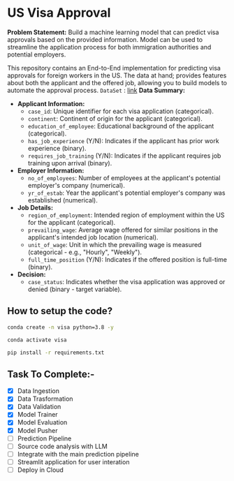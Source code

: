 # US Visa Approval 

**Problem Statement:**
Build a machine learning model that can predict visa approvals based on the provided information. Model can be used to streamline the application process for both immigration authorities and potential employers.

This repository contains an End-to-End implementation for predicting visa approvals for foreign workers in the US. The data at hand; provides features about both the applicant and the offered job, allowing you to build models to automate the approval process.
`DataSet` : [link](https://www.kaggle.com/datasets/moro23/easyvisa-dataset)
**Data Summary:**
* **Applicant Information:**
    * `case_id`: Unique identifier for each visa application (categorical).
    * `continent`: Continent of origin for the applicant (categorical).
    * `education_of_employee`: Educational background of the applicant (categorical).
    * `has_job_experience` (Y/N): Indicates if the applicant has prior work experience (binary).
    * `requires_job_training` (Y/N): Indicates if the applicant requires job training upon arrival (binary).
* **Employer Information:**
    * `no_of_employees`: Number of employees at the applicant's potential employer's company (numerical).
    * `yr_of_estab`: Year the applicant's potential employer's company was established (numerical).
* **Job Details:**
    * `region_of_employment`: Intended region of employment within the US for the applicant (categorical).
    * `prevailing_wage`: Average wage offered for similar positions in the applicant's intended job location (numerical).
    * `unit_of_wage`: Unit in which the prevailing wage is measured (categorical - e.g., "Hourly", "Weekly").
    * `full_time_position` (Y/N): Indicates if the offered position is full-time (binary).
* **Decision:**
    * `case_status`: Indicates whether the visa application was approved or denied (binary - target variable).


## How to setup the code?

```bash
conda create -n visa python=3.8 -y
```

```bash
conda activate visa
```

```bash
pip install -r requirements.txt
```


## Task To Complete:-

- [x] Data Ingestion
- [x] Data Trasformation
- [x] Data Validation
- [x] Model Trainer
- [x] Model Evaluation
- [x] Model Pusher
- [ ] Prediction Pipeline 
- [ ] Source code analysis with LLM
- [ ] Integrate with the main prediction pipeline
- [ ] Streamlit application for user interation
- [ ] Deploy in Cloud
